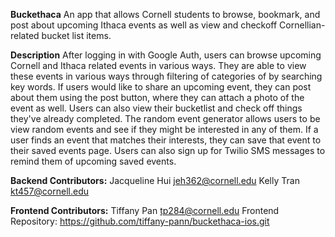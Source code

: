**Buckethaca**
An app that allows Cornell students to browse, bookmark, and post about upcoming Ithaca events as well as view and checkoff Cornellian-related bucket list items.

**Description**
After logging in with Google Auth, users can browse upcoming Cornell and Ithaca related events in various ways. They are able to view these events in various ways through filtering of categories of by searching key words. If users would like to share an upcoming event, they can post about them using the post button, where they can attach a photo of the event as well. Users can also view their bucketlist and check off things they've already completed. The random event generator allows users to be view random events and see if they might be interested in any of them. If a user finds an event that matches their interests, they can save that event to their saved events page. Users can also sign up for Twilio SMS messages to remind them of upcoming saved events. 

**Backend Contributors:**
Jacqueline Hui jeh362@cornell.edu
Kelly Tran kt457@cornell.edu

**Frontend Contributors:**
Tiffany Pan tp284@cornell.edu
Frontend Repository: https://github.com/tiffany-pann/buckethaca-ios.git


